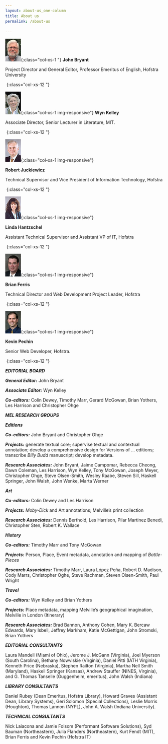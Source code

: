 ```yaml
---
layout: about-us_one-column
title: About us
permalink: /about-us
 
---
```

 

![John Bryant](/images/john_bryant.jpg "John Bryant"){:class="col-xs-1 "}
**John Bryant**

Project Director and General Editor, Professor Emeritus of English, Hofstra University

&nbsp;{:class="col-xs-12 "}

![Wyn Kelley](/images/wyn_kelley.jpg "Wyn Kelley"){:class="col-xs-1 img-responsive"}
**Wyn Kelley**

Associate Director, Senior Lecturer in Literature, MIT.

&nbsp;{:class="col-xs-12 "}


![Robert Juckiewicz](/images/bob_juckiewicz.jpg "Robert Juckiewicz"){:class="col-xs-1 img-responsive"}

**Robert Juckiewicz**

Technical Supervisor and Vice President of Information Technology, Hofstra
 
&nbsp;{:class="col-xs-12 "}


![Linda Hantzschel](/images/linda_hantzschel.jpg "Linda Hantzschel"){:class="col-xs-1 img-responsive"}

**Linda Hantzschel**

Assistant Technical Supervisor and Assistant VP of IT, Hofstra

&nbsp;{:class="col-xs-12 "}


![Brian Ferris](/images/brian_ferris.jpg "Brian Ferris"){:class="col-xs-1 img-responsive"}

**Brian Ferris**

Technical Director and Web Development Project Leader, Hofstra

&nbsp;{:class="col-xs-12 "}


![Kevin Pechin](/images/kevin_pechin.jpg "Kevin Pechin"){:class="col-xs-1 img-responsive"}

**Kevin Pechin**

Senior Web Developer, Hofstra.


&nbsp;{:class="col-xs-12 "}

**_EDITORIAL BOARD_**

_**General Editor:**_  John Bryant

_**Associate Editor:**_  Wyn Kelley

_**Co-editors:**_  Colin Dewey, Timothy Marr, Gerard McGowan, Brian Yothers, Les Harrison and Christopher Ohge

**_MEL RESEARCH GROUPS_**

_**Editions**_

_**Co-editors:**_  John Bryant and Christopher Ohge

_**Projects:**_  generate textual core; supervise textual and contextual annotation; develop a comprehensive design for Versions of ... editions; transcribe  _Billy Budd_  manuscript; develop metadata.

_**Research Associates:**_  John Bryant, Jaime Campomar, Rebecca Cheong, Dawn Coleman, Les Harrison, Wyn Kelley, Tony McGowan, Joseph Meyer, Christopher Ohge, Steve Olsen-Smith, Wesley Raabe, Steven Sill, Haskell Springer, John Walsh, John Wenke, Marta Werner

_**Art**_

_**Co-editors:**_  Colin Dewey and Les Harrison

_**Projects:**_  _Moby-Dick_  and Art annotations; Melville’s print collection

_**Research Associates:**_  Dennis Berthold, Les Harrison, Pilar Martinez Benedi, Christopher Sten, Robert K. Wallace

_**History**_

_**Co-editors:**_  Timothy Marr and Tony McGowan

_**Projects:**_  Person, Place, Event metadata, annotation and mapping of  _Battle-Pieces_

_**Research Associates:**_  Timothy Marr, Laura López Peña, Robert D. Madison, Cody Marrs, Christopher Oghe, Steve Rachman, Steven Olsen-Smith, Paul Wright

_**Travel**_

_**Co-editors:**_  Wyn Kelley and Brian Yothers

_**Projects:**_  Place metadata, mapping Melville’s geographical imagination, Melville in London (Itinerary)

_**Research Associates:**_  Brad Bannon, Anthony Cohen, Mary K. Bercaw Edwards, Mary Isbell, Jeffrey Markham, Katie McGettigan, John Stromski, Brian Yothers

_**EDITORIAL CONSULTANTS**_

Laura Mandell (Miami of Ohio), Jerome J. McGann (Virginia), Joel Myerson (South Carolina), Bethany Nowviskie (Virginia), Daniel Pitti (IATH Virginia), Kenneth Price (Nebraska), Stephen Railton (Virginia), Martha Nell Smith (Maryland), Haskell Springer (Kansas), Andrew Stauffer (NINES, Virginia), and G. Thomas Tanselle (Guggenheim, emeritus), John Walsh (Indiana)

_**LIBRARY CONSULTANTS**_

Daniel Rubey (Dean Emeritus, Hofstra Library), Howard Graves (Assistant Dean, Library Systems), Geri Solomon (Special Collections), Leslie Morris (Houghton), Thomas Lannon (NYPL), John A. Walsh (Indiana University).

_**TECHNICAL CONSULTANTS**_

Nick Laiacona and Jamie Folsom (Performant Software Solutions), Syd Bauman (Northeastern), Julia Flanders (Northeastern), Kurt Fendt (MIT), Brian Ferris and Kevin Pechin (Hofstra IT)

